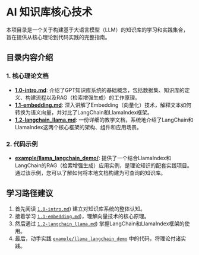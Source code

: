 # AI 知识库核心技术

本项目录是一个关于构建基于大语言模型（LLM）的知识库的学习和实践集合，旨在提供从核心理论到代码实践的完整指南。

## 目录内容介绍

### 1. 核心理论文档

- **[1.0-intro.md](./1.0-intro.md)**: 介绍了GPT知识库系统的基础概念，包括数据集、知识库的定义、构建流程以及RAG（检索增强生成）的工作原理。
- **[1.1-embedding.md](./1.1-embedding.md)**: 深入讲解了Embedding（向量化）技术，解释文本如何转换为语义向量，并对比了LangChain和LlamaIndex框架。
- **[1.2-langchain_llama.md](./1.2-langchain_llama.md)**: 一份详细的教学文档，系统地介绍了LangChain和LlamaIndex这两个核心框架的架构、组件和应用场景。

### 2. 代码示例

- **[example/llama_langchain_demo/](./example/llama_langchain_demo/)**: 提供了一个结合LlamaIndex和LangChain的RAG（检索增强生成）应用实例，是理论知识的配套实践项目。通过该示例，您可以了解如何将本地文档构建为可查询的知识库。

## 学习路径建议

1.  首先阅读 [`1.0-intro.md`](./1.0-intro.md)) 建立对知识库系统的整体认知。
2.  接着学习 [`1.1-embedding.md`](./1.1-embedding.md))，理解向量技术的核心原理。
3.  然后通过 [`1.2-langchain_llama.md`](./1.2-langchain_llama.md)) 掌握LangChain和LlamaIndex框架的使用。
4.  最后，动手实践 [`example/llama_langchain_demo`](./example/llama_langchain_demo/) 中的代码，将理论付诸实践。
